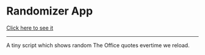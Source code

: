 # Randomizer App

[Click here to see it](https://randomizer.raghavshukla.repl.co/)

***

A tiny script which shows random The Office quotes evertime we reload.
